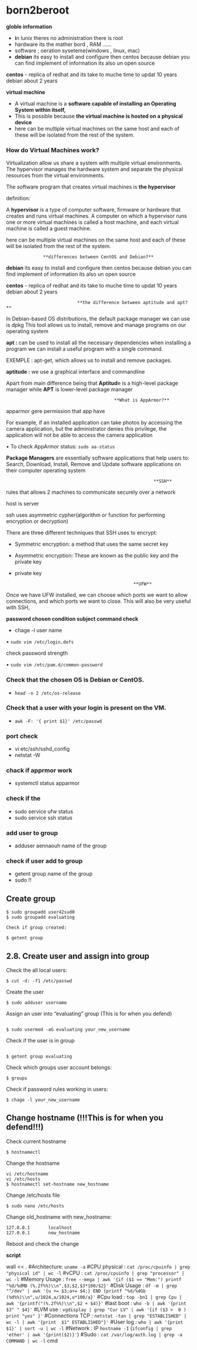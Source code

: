 # born2beroot
**globle information** 

- **i**n lunix   theres no administration there is root
- hardware its the mather bord , RAM ……
- software ; oeration syseteme(windows , linux, mac)
- **debian** its easy to install and configure then centos because debian you can find implement of information its also un open source  

**centos**  - replica of redhat and its take to muche time to updat 10 years debian about 2 years

**virtual machine**

- A virtual machine is a **software capable of installing an Operating System within itself,**
- This is possible because **the virtual machine is hosted on a physical device**
- here can be multiple virtual machines on the same host and each of these will be isolated from the rest of the system.

### How do Virtual Machines work?

Virtualization allow us share a system with multiple virtual environments. The hypervisor manages the hardware system and separate the physical resources from the virtual environments.

The software program that creates virtual machines is **the hypervisor**

definition:

A **hypervisor** is a type of computer software, firmware or hardware that creates and runs virtual machines. A computer on which a hypervisor runs one or more virtual machines is called a host machine, and each virtual machine is called a guest machine.

here can be multiple virtual machines on the same host and each of these will be isolated from the rest of the system.

                  **differences between CentOS and Debian?**

**debian** its easy to install and configure then centos because debian you can find implement of information its also un open source  

**centos**  - replica of redhat and its take to muche time to updat 10 years debian about 2 years 

                               **the difference between aptitude and apt?**

In Debian-based OS distributions, the default package manager we can use is dpkg This tool allows us to install, remove and manage programs on our operating system

**apt :** can be used to install all the necessary dependencies when installing a program we can install a useful program with a single command.

EXEMPLE  : apt-get, which allows us to install and remove packages.

**aptitude :** we use a graphical interface and commandline 

Apart from main difference being that **Aptitud**e is a high-level package manager while **APT** is lower-level package manager

                                             **What is AppArmor?**

apparmor  gere permission that app have 

For example, if an installed application can take photos by accessing the camera application, but the administrator denies this privilege, the application will not be able to access the camera application

• To check AppArmor status: `sudo aa-status`

**Package Managers** are essentially software applications that help users to: Search, Download, Install, Remove and Update software applications on their computer operating system

                                                            **SSH** 

rules that allows 2 machines to communicate securely over a network

host is server

ssh uses asymmetric cypher(algorithm or function for performing encryption or decryption)

There are three different techniques that SSH uses to encrypt:

- Symmetric encryption: a method that uses the same secret key
- Asymmetric encryption: These are known as the public key and the private key
- private key

                                                   **UFW**

Once we have UFW installed, we can choose which ports we want to allow connections, and which ports we want to close. This will also be very useful with SSH,

**password chosen condition subject  command check** 

- chage -l  user name

• `sudo vim /etc/login.defs`

check password strength

• `sudo vim /etc/pam.d/common-password`

### Check that the chosen OS is Debian or CentOS.

- `head -n 2 /etc/os-release`

### Check that a user with your login is present on the VM.

- `awk -F: '{ print $1}' /etc/passwd`

### port check

- vi etc/ssh/sshd_config
- netstat -W

### chack if apprmor work

- systemctl status apparmor

### check if the

- sudo service ufw status
- sudo service ssh status

### add user to group

- adduser aennaouh name of the group

### check if user add to group

- getent group name of the group
- sudo !!

## **Create group**

```
$ sudo groupadd user42sud0
$ sudo groupadd evaluating

```

```
Check if group created:

$ getent group

```

## **2.8. Create user and assign into group**

Check the all local users:

```
$ cut -d: -f1 /etc/passwd
```

Create the user

```
$ sudo adduser username
```

Assign an user into “evaluating” group (This is for when you defend)

```

$ sudo usermod -aG evaluating your_new_username
```

Check if the user is in group

```

$ getent group evaluating
```

Check which groups user account belongs:

```
$ groups
```

Check if password rules working in users:

```
$ chage -l your_new_username
```

## **Change hostname (!!!This is for when you defend!!!)**

Check current hostname

```
$ hostnamectl
```

Change the hostname

```
vi /etc/hostname
vi /etc/hosts
$ hostnamectl set-hostname new_hostname
```

Change /etc/hosts file

```
$ sudo nano /etc/hosts
```

Change old_hostname with new_hostname:

```
127.0.0.1       localhost
127.0.0.1       new_hostname
```

Reboot and check the change


**script** 

wall << .
#Architecture: `uname -a`
#CPU physical : `cat /proc/cpuinfo | grep "physical id" | wc -l`
#vCPU : `cat /proc/cpuinfo | grep "processor" | wc -l`
#Memory Usage : `free --mega | awk '{if ($1 == "Mem:") printf "%d/%dMB (%.2f%%)\\n",$3,$2,$3*100/$2}'`
#Disk Usage : `df -m | grep "^/dev" | awk '{u += $3;a+= $4;} END {printf "%d/%dGb (%d%%)\\n",u/1024,a/1024,u*100/a}'`
#Cpu load :  `top -bn1 | grep Cpu | awk '{printf("(%.2f%%)\\n",$2 + $4)}'`
#last boot : `who -b | awk '{print $3" " $4}'`
#LVM use : `vgdisplay | grep "Cur LV" | awk '{if ($3 >  0 ) print "yes" }'`
#Connections TCP : `netstat -tan | grep "ESTABLISHED" | wc -l | awk '{print  $1" ESTABLISHED"}'` 
#User log : `who | awk '{print $1}' | sort -u | wc -l`
#Network : IP `hostname -I` (`ifconfig | grep 'ether' | awk '{print($2)}'`)
#Sudo : `cat /var/log/auth.log | grep -a COMMAND | wc -l` cmd

